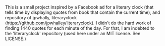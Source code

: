 This is a small project inspired by a Facebook ad for a literary clock (that tells time by displaying quotes from book that contain the current time), and repository of jpwhally, literaryclock (https://github.com/jpwhalley/literaryclock). I didn't do the hard work of finding 1440 quotes for each minute of the day. For that, I am indebted to the 'literaryclock' repository (used here under an MIT license. See LICENSE.)
